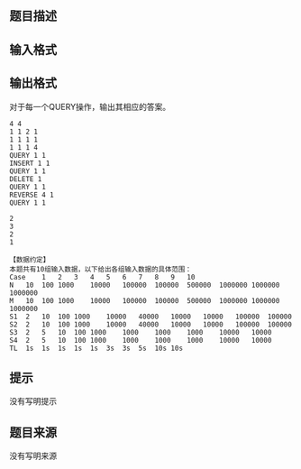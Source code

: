 


## 题目描述
## 输入格式
## 输出格式
对于每一个QUERY操作，输出其相应的答案。

```input1
4 4
1 1 2 1
1 1 1 1
1 1 1 4
QUERY 1 1
INSERT 1 1
QUERY 1 1
DELETE 1
QUERY 1 1
REVERSE 4 1
QUERY 1 1

```
```output1
2
3
2
1

【数据约定】
本题共有10组输入数据，以下给出各组输入数据的具体范围：
Case	1	2	3	4	5	6	7	8	9	10
N	10	100	1000	10000	100000	100000	500000	1000000	1000000	1000000
M	10	100	1000	10000	100000	100000	500000	1000000	1000000	1000000
S1	2	10	100	1000	10000	40000	10000	10000	100000	100000
S2	2	10	100	1000	10000	40000	10000	10000	100000	100000
S3	2	5	10	100	1000	1000	1000	1000	10000	10000
S4	2	5	10	100	1000	1000	1000	1000	10000	10000
TL	1s	1s	1s	1s	1s	3s	3s	5s	10s	10s
```

## 提示
没有写明提示
## 题目来源
没有写明来源


